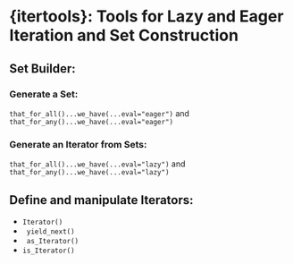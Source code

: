 # {itertools}: Tools for Lazy and Eager Iteration and Set Construction
## Set Builder:
### Generate a Set:
```that_for_all()...we_have(...eval="eager")``` and ```that_for_any()...we_have(...eval="eager")```
### Generate an Iterator from Sets:
```that_for_all()...we_have(...eval="lazy")``` and ```that_for_any()...we_have(...eval="lazy")```

## Define and manipulate Iterators:

<ul> 
  <li> <code>Iterator()</code> </li> 
  <li><code> yield_next()</code> </li> 
  <li><code> as_Iterator()</code> </li> 
  <li><code>is_Iterator()</code> </li>
</ul>

